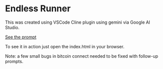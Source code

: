 # Endless Runner

This was created using VSCode Cline plugin using gemini via Google AI Studio.

[See the prompt](./prompt.txt)

To see it in action just open the index.html in your browser.

Note: a few small bugs in bitcoin connect needed to be fixed with follow-up prompts.
